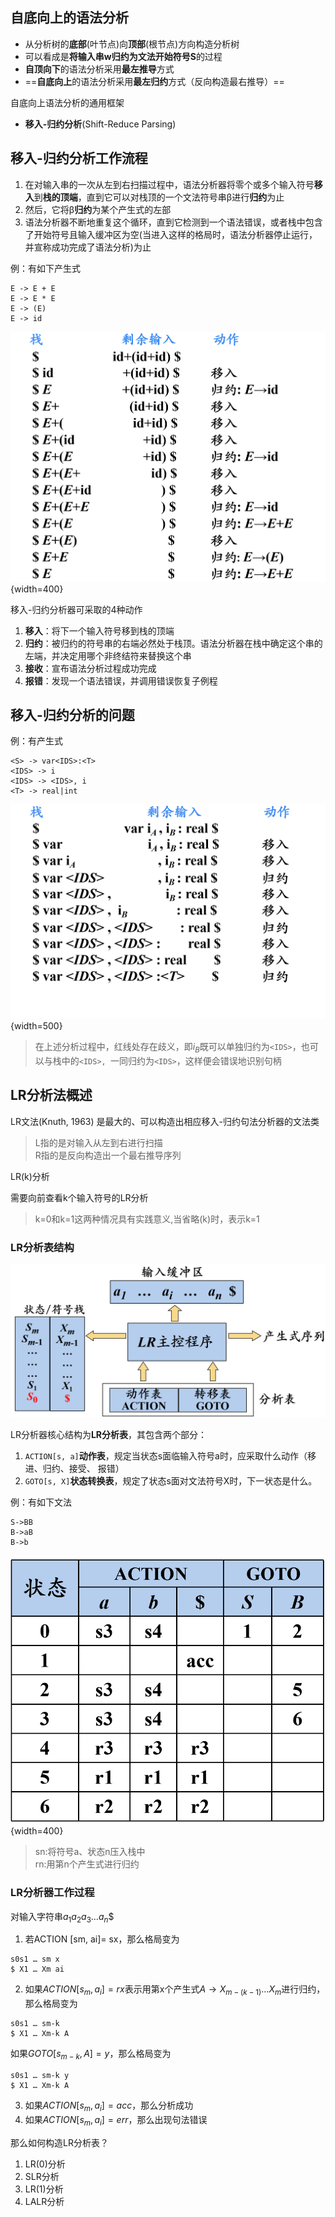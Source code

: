 ## 自底向上的语法分析

- 从分析树的**底部**(叶节点)向**顶部**(根节点)方向构造分析树
- 可以看成是**将输入串w归约为文法开始符号S**的过程
- **自顶向下**的语法分析采用**最左推导**方式
- ==**自底向上**的语法分析采用**最左归约**方式（反向构造最右推导）==

自底向上语法分析的通用框架

- **移入-归约分析**(Shift-Reduce Parsing)

## 移入-归约分析工作流程

1. 在对输入串的一次从左到右扫描过程中，语法分析器将零个或多个输入符号**移入**到**栈的顶端**，直到它可以对栈顶的一个文法符号串β进行**归约**为止
2. 然后，它将β**归约**为某个产生式的左部
3. 语法分析器不断地重复这个循环，直到它检测到一个语法错误，或者栈中包含了开始符号且输入缓冲区为空(当进入这样的格局时，语法分析器停止运行，并宣称成功完成了语法分析)为止

例：有如下产生式

```
E -> E + E
E -> E * E
E -> (E)
E -> id
```

![](7-1.png){width=400}

移入-归约分析器可采取的4种动作

1. **移入**：将下一个输入符号移到栈的顶端
2. **归约**：被归约的符号串的右端必然处于栈顶。语法分析器在栈中确定这个串的左端，并决定用哪个非终结符来替换这个串
3. **接收**：宣布语法分析过程成功完成
4. **报错**：发现一个语法错误，并调用错误恢复子例程

## 移入-归约分析的问题

例：有产生式

```
<S> -> var<IDS>:<T>
<IDS> -> i
<IDS> -> <IDS>, i
<T> -> real|int
```

![](7-2.png){width=500}

> 在上述分析过程中，红线处存在歧义，即$i_B$既可以单独归约为`<IDS>`，也可以与栈中的`<IDS>, `一同归约为`<IDS>`，这样便会错误地识别句柄

## LR分析法概述

LR文法(Knuth, 1963) 是最大的、可以构造出相应移入-归约句法分析器的文法类

> L指的是对输入从左到右进行扫描<br>
> R指的是反向构造出一个最右推导序列

LR(k)分析

需要向前查看k个输入符号的LR分析

> k=0和k=1这两种情况具有实践意义,当省略(k)时，表示k=1 

### LR分析表结构

![](7-3.png)

LR分析器核心结构为**LR分析表**，其包含两个部分：

1. `ACTION[s, a]`**动作表**，规定当状态s面临输入符号a时，应采取什么动作（移进、归约、接受、 报错）
2. `GOTO[s, X]`**状态转换表**，规定了状态s面对文法符号X时，下一状态是什么。

例：有如下文法

```
S->BB
B->aB
B->b
```

![](7-4.png){width=400}

> sn:将符号a、状态n压入栈中<br>
> rn:用第n个产生式进行归约

### LR分析器工作过程

对输入字符串$a_1a_2a_3\dots a_n\$$

1. 若ACTION [sm, ai]= sx，那么格局变为

```
s0s1 … sm x 
$ X1 … Xm ai 
```

2. 如果$ACTION[s_m, a_i]= rx$表示用第x个产生式$A\to X_{m-(k-1)}\dots X_m$进行归约，那么格局变为

```
s0s1 … sm-k
$ X1 … Xm-k A 
```

如果$GOTO[s_{m-k}, A]=y$，那么格局变为

```
s0s1 … sm-k y  
$ X1 … Xm-k A
```

3. 如果$ACTION[s_m, a_i]= acc$，那么分析成功
4. 如果$ACTION[s_m, a_i]= err$，那么出现句法错误

那么如何构造LR分析表？

1. LR(0)分析
2. SLR分析
3. LR(1)分析
4. LALR分析